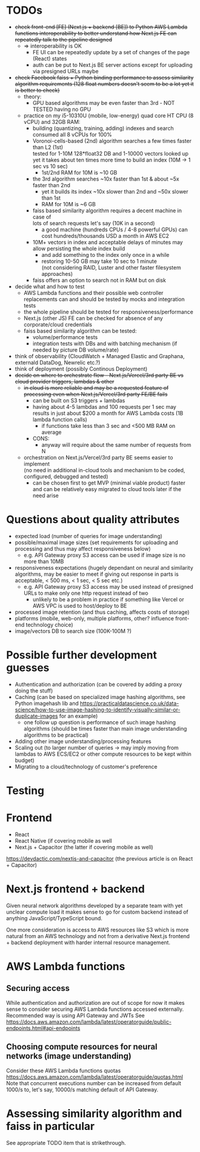 # TODOs
- ~~check front-end \[FE\] (Next.js + backend \[BE\]) to Python AWS Lambda functions interoperability to better understand how Next.js FE can repeatedly talk to the pipeline designed~~
  - => interoperability is OK
    - FE UI can be repeatedly update by a set of changes of the page (React) states
    - auth can be put to Next.js BE server actions except for uploading via presigned URLs maybe
- ~~check Facebook faiss + Python binding performance to assess similarity algorithm requirements (128 float numbers doesn't seem to be a lot yet it is better to check)~~
  - theory:
    - GPU based algorithms may be even faster than 3rd - NOT TESTED having no GPU
  - practice on my i5-10310U (mobile, low-energy) quad core HT CPU (8 vCPU) and 32GB RAM:
    - building (quantizing, training, adding) indexes and search consumed all 8 vCPUs for 100%
    - Voronoi-cells-based (2nd) algorithm searches a few times faster than L2 (1st) <br>
    tested for 1-10M 128*float32 DB and 1-10000 vectors looked up <br>
    yet it takes about ten times more time to build an index (10M -> 1 sec vs 10 sec)
      - 1st/2nd RAM for 10M is ~10 GB
    - the 3rd algorithm searches ~10x faster than 1st & about ~5x faster than 2nd
      - yet it builds its index ~10x slower than 2nd and ~50x slower than 1st
      - RAM for 10M is ~6 GB
    - faiss based similarity algorithm requires a decent machine in case of <br>
    lots of search requests let's say (10K in a second)
      - a good machine (hundreds CPUs / 4-8 powerful GPUs) can cost hundreds/thousands USD a month in AWS EC2
    - 10M+ vectors in index and acceptable delays of minutes may allow persisting the whole index build
      - and add something to the index only once in a while
      - restoring 10-50 GB may take 10 sec to 1 minute <br>
      (not considering RAID, Luster and other faster filesystem approaches)
    - faiss offers an option to search not in RAM but on disk
- decide what and how to test
  - AWS Lambda functions and their possible web controller replacements can and should be tested by mocks and integration tests
  - the whole pipeline should be tested for responsiveness/performance
  - Next.js (other JS) FE can be checked for absence of any corporate/cloud credentials
  - faiss based similarity algorithm can be tested:
    - volume/performance tests
    - integration tests with DBs and with batching mechanism (if needed by picture DB volume/rate)
- think of observability (CloudWatch + Managed Elastic and Graphana, externald DataDog, Newrelic etc.?)
- think of deployment (possibly Continous Deployment)
- ~~decide on where to orchestrate flow - Next.js/Vercel/3rd party BE vs cloud provider triggers, lambdas & other~~
  - ~~in cloud is more reliable and may be a requested feature of processing even when Next.js/Vercel/3rd party FE/BE fails~~
    - can be built on S3 triggers + lambdas
    - having about 4-5 lambdas and 100 requests per 1 sec may results in just about $200 a month for AWS Lambda costs (1B lambda function calls)
      - if functions take less than 3 sec and <500 MB RAM on average
    - CONS: <br>
      - anyway will require about the same number of requests from N
  - orchestration on Next.js/Vercel/3rd party BE seems easier to implement <br>
  (no need in additional in-cloud tools and mechanism to be coded, configured, debugged and tested)
    - can be chosen first to get MVP (minimal viable product) faster <br>
    and can be relatively easy migrated to cloud tools later if the need arise


# Questions about quality attributes

- expected load (number of queries for image understanding)
- possible/maximal image sizes (set requirements for uploading and processing and thus may affect responsiveness below)
  - e.g. API Gateway proxy S3 access can be used if image size is no more than 10MB
- responsiveness expectations (hugely dependant on neural and similarity algorithms, may be easier to meet if giving out response in parts is acceptable, < 500 ms, < 1 sec, < 5 sec etc.)
  - e.g. API Gateway proxy S3 access may be used instead of presigned URLs to make only one http request instead of two
    - unlikely to be a problem in practice if something like Vercel or AWS VPC is used to host/deploy to BE
- processed image retention (and thus caching, affects costs of storage)
- platforms (mobile, web-only, multiple platforms, other? influence front-end technology choice)
- image/vectors DB to search size (100K-100M ?)


# Possible further development guesses

- Authentication and authorization (can be covered by adding a proxy doing the stuff)
- Caching (can be based on specialized image hashing algorithms, see Python imagehash lib and https://practicaldatascience.co.uk/data-science/how-to-use-image-hashing-to-identify-visually-similar-or-duplicate-images for an example)
  - one follow up question is performance of such image hashing algorithms (should be times faster than main image understanding algorithms to be practical)
- Adding other image understanding/processing features
- Scaling out (to larger number of queries -> may imply moving from lambdas to AWS ECS/EC2 or other compute resources to be kept within budget)
- Migrating to a cloud/technology of customer's preference


# Testing


# Frontend

- React
- React Native (if covering mobile as well
- Next.js + Capacitor (the latter if covering mobile as well)

https://devdactic.com/nextjs-and-capacitor (the previous article is on React + Capacitor)


# Next.js frontend + backend

Given neural network algorithms developed by a separate team with yet unclear compute load
it makes sense to go for custom backend instead of anything JavaScript/TypeScript bound.<br>

One more consideration is access to AWS resources like S3 which is more natural from an
AWS technology and not from a derivative Next.js frontend + backend deployment with harder
internal resource management.

# AWS Lambda functions

## Securing access
While authentication and authorization are out of scope for now it makes sense
to consider securing AWS Lambda functions accessed externally.
Recommended way is using API Gateway and JWTs
See https://docs.aws.amazon.com/lambda/latest/operatorguide/public-endpoints.html#api-endpoints

## Choosing compute resources for neural networks (image understanding)
Consider these AWS Lambda functions quotas https://docs.aws.amazon.com/lambda/latest/operatorguide/quotas.html
Note that concurrent executions number can be increased from default 1000/s to, let's say, 10000/s matching default of API Gateway.

# Assessing similarity algorithm and faiss in particular

See appropriate TODO item that is strikethrough.
